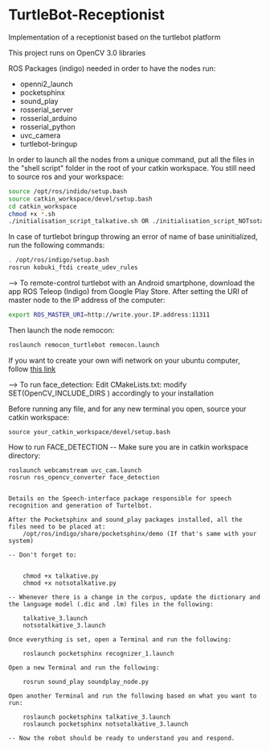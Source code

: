 # TurtleBot-Receptionist
Implementation of a receptionist based on the turtlebot platform

This project runs on OpenCV 3.0 libraries

ROS Packages (indigo) needed in order to have the nodes run:
  - openni2_launch
  - pocketsphinx
  - sound_play
  - rosserial_server
  - rosserial_arduino
  - rosserial_python
  - uvc_camera
  - turtlebot-bringup

In order to launch all the nodes from a unique command, put all the files in the "shell script" folder
in the root of your catkin workspace. You still need to source ros and your workspace:
```sh
source /opt/ros/indido/setup.bash
source catkin_workspace/devel/setup.bash
cd catkin_workspace
chmod +x *.sh
./initialisation_script_talkative.sh OR ./initialisation_script_NOTsotalkative.sh
```
In case of turtlebot bringup throwing an error of name of base uninitialized, run the following commands:
```sh
. /opt/ros/indigo/setup.bash 
rosrun kobuki_ftdi create_udev_rules
```

--> To remote-control turtlebot with an Android smartphone, download the app ROS Teleop (Indigo) from Google Play Store.
After setting the URI of master node to the IP address of the computer:
```sh
export ROS_MASTER_URI=http://write.your.IP.address:11311
```
Then launch the node remocon:
```sh
roslaunch remocon_turtlebot remocon.launch
```
If you want to create your own wifi network on your ubuntu computer, follow [this link](http://askubuntu.com/questions/490950/create-wifi-hotspot-on-ubuntu)


--> To run face_detection:
Edit CMakeLists.txt: modify SET(OpenCV_INCLUDE_DIRS ) accordingly to your installation

Before running any file, and for any new terminal you open, source your catkin workspace:

    source your_catkin_workspace/devel/setup.bash

How to run FACE_DETECTION -- Make sure you are in catkin workspace directory:

    roslaunch webcamstream uvc_cam.launch
    rosrun ros_opencv_converter face_detection

```

Details on the Speech-interface package responsible for speech recognition and generation of Turtelbot. 

After the Pocketsphinx and sound_play packages installed, all the files need to be placed at: 
    /opt/ros/indigo/share/pocketsphinx/demo (If that's same with your system)
    
-- Don't forget to:
   

    chmod +x talkative.py
    chmod +x notsotalkative.py

-- Whenever there is a change in the corpus, update the dictionary and the language model (.dic and .lm) files in the following:   

    talkative_3.launch
    notsotalkative_3.launch 

Once everything is set, open a Terminal and run the following:

    roslaunch pocketsphinx recognizer_1.launch 
    
Open a new Terminal and run the following:

    rosrun sound_play soundplay_node.py

Open another Terminal and run the following based on what you want to run:

    roslaunch pocketsphinx talkative_3.launch
    roslaunch pocketsphinx notsotalkative_3.launch  
    
-- Now the robot should be ready to understand you and respond. 
